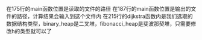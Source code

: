 在175行的main函数位置是读取的文件的路径
在187行的main函数位置是输出的文件的路径，计算结果会输入到这个文件内
在215行的dijkstra函数内是我们选取的数据结构类型，binary_heap是二叉堆，fibonacci_heap是斐波那契堆，只需要修改h的类型就可以了